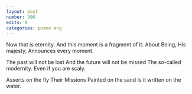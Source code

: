 ```yaml
---
layout: post
number: 306
edits: 9
categories: poems eng
---
```


Now that is eternity.
And this moment is a fragment of it.
About Being, His majesty,
Announces every moment.

The past will not be lost 
And the future will not be missed
The so-called modernity.
Even if you are scaly.

Asserts on the fly
Their Missions
Painted on the sand 
Is it written on the water.
